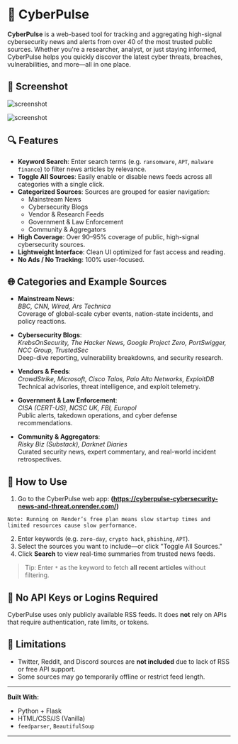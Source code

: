 # 📰 CyberPulse

**CyberPulse** is a web-based tool for tracking and aggregating high-signal cybersecurity news and alerts from over 40 of the most trusted public sources. Whether you're a researcher, analyst, or just staying informed, CyberPulse helps you quickly discover the latest cyber threats, breaches, vulnerabilities, and more—all in one place.

## 📸 Screenshot

![screenshot](static/images/Screenshot-1.png)

![screenshot](static/images/Screenshot-2.png)

## 🔍 Features

- **Keyword Search**: Enter search terms (e.g. `ransomware`, `APT`, `malware finance`) to filter news articles by relevance.
- **Toggle All Sources**: Easily enable or disable news feeds across all categories with a single click.
- **Categorized Sources**: Sources are grouped for easier navigation:
  - Mainstream News
  - Cybersecurity Blogs
  - Vendor & Research Feeds
  - Government & Law Enforcement
  - Community & Aggregators
- **High Coverage**: Over 90–95% coverage of public, high-signal cybersecurity sources.
- **Lightweight Interface**: Clean UI optimized for fast access and reading.
- **No Ads / No Tracking**: 100% user-focused.

## 🌐 Categories and Example Sources

- **Mainstream News**:  
  _BBC, CNN, Wired, Ars Technica_  
  Coverage of global-scale cyber events, nation-state incidents, and policy reactions.

- **Cybersecurity Blogs**:  
  _KrebsOnSecurity, The Hacker News, Google Project Zero, PortSwigger, NCC Group, TrustedSec_  
  Deep-dive reporting, vulnerability breakdowns, and security research.

- **Vendors & Feeds**:  
  _CrowdStrike, Microsoft, Cisco Talos, Palo Alto Networks, ExploitDB_  
  Technical advisories, threat intelligence, and exploit telemetry.

- **Government & Law Enforcement**:  
  _CISA (CERT-US), NCSC UK, FBI, Europol_  
  Public alerts, takedown operations, and cyber defense recommendations.

- **Community & Aggregators**:  
  _Risky Biz (Substack), Darknet Diaries_  
  Curated security news, expert commentary, and real-world incident retrospectives.

## 📎 How to Use

1. Go to the CyberPulse web app: **(https://cyberpulse-cybersecurity-news-and-threat.onrender.com/)**

`Note: Running on Render’s free plan means slow startup times and limited resources cause slow performance.`

2. Enter keywords (e.g. `zero-day`, `crypto hack`, `phishing`, `APT`).
3. Select the sources you want to include—or click "Toggle All Sources."
4. Click **Search** to view real-time summaries from trusted news feeds.

> Tip: Enter `*` as the keyword to fetch **all recent articles** without filtering.

## 🔐 No API Keys or Logins Required

CyberPulse uses only publicly available RSS feeds. It does **not** rely on APIs that require authentication, rate limits, or tokens.

## 🚫 Limitations

- Twitter, Reddit, and Discord sources are **not included** due to lack of RSS or free API support.
- Some sources may go temporarily offline or restrict feed length.

---

**Built With:**  
- Python + Flask  
- HTML/CSS/JS (Vanilla)  
- `feedparser`, `BeautifulSoup`

---

